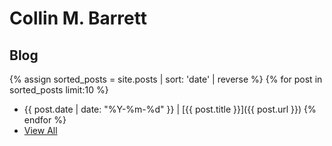 # Collin M. Barrett

## Blog

{% assign sorted_posts = site.posts | sort: 'date' | reverse %}
{% for post in sorted_posts limit:10 %}
* {{ post.date | date: "%Y-%m-%d" }} &#124; [{{ post.title }}]({{ post.url }})
{% endfor %}
* [View All](/blog)